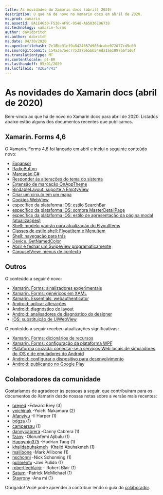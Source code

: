 ```yaml
---
title: As novidades do Xamarin docs (abril) 2020)
description: O que há de novo no Xamarin docs em abril de 2020.
ms.prod: xamarin
ms.assetid: BA1E4630-F538-4F9C-9548-A65036E96738
ms.technology: xamarin-forms
author: davidbritch
ms.author: dabritch
ms.date: 04/30/2020
ms.openlocfilehash: 7e18be31ef9a8424657d986dcabe072d77cd5c00
ms.sourcegitcommit: 154a3e7aec775327565bb54eda1a610976af1d6f
ms.translationtype: MT
ms.contentlocale: pt-BR
ms.lasthandoff: 05/01/2020
ms.locfileid: "82624741"
---
```

# <a name="xamarin-docs-whats-new-april-2020"></a>As novidades do Xamarin docs (abril de 2020)

Bem-vindo ao que há de novo no Xamarin docs para abril de 2020. Listados abaixo estão alguns dos documentos recentes que publicamos.

## <a name="xamarinforms-46"></a>Xamarin. Forms 4,6

O Xamarin. Forms 4,6 foi lançado em abril e inclui o seguinte conteúdo novo:

- [Expansor](~/xamarin-forms/user-interface/expander.md)
- [RadioButton](~/xamarin-forms/user-interface/radiobutton.md)
- [Marcação C#](~/xamarin-forms/user-interface/csharp-markup.md)
- [Responder às alterações do tema do sistema](~/xamarin-forms/user-interface/theming/system-theme-changes.md)
- [Extensão de marcação OnAppTheme](~/xamarin-forms/xaml/markup-extensions/consuming.md#onapptheme-markup-extension)
- [BindableLayout: suporte a EmptyView](~/xamarin-forms/user-interface/layouts/bindable-layouts.md)
- [Criar um círculo em um mapa](~/xamarin-forms/user-interface/map/polygons.md#create-a-circle)
- [Cookies WebView](~/xamarin-forms/user-interface/webview.md#cookies)
- [específico da plataforma iOS: estilo SearchBar](~/xamarin-forms/platform/ios/searchbar-style.md)
- [específico da plataforma iOS: sombra MasterDetailPage](~/xamarin-forms/platform/ios/masterdetailpage-shadow.md)
- [específico da plataforma iOS: estilo de apresentação da página modal (atualizações)](~/xamarin-forms/platform/ios/page-presentation-style.md)
- [Shell: modelo padrão para atualização do FlyoutItems](~/xamarin-forms/app-fundamentals/shell/flyout.md#default-template-for-flyoutitems)
- [Classes de estilo shell: FlyoutItem e MenuItem](~/xamarin-forms/app-fundamentals/shell/flyout.md#flyoutitem-and-menuitem-style-classes)
- [Shell: navegação para trás](~/xamarin-forms/app-fundamentals/shell/navigation.md#backwards-navigation)
- [Device. GetNamedColor](~/xamarin-forms/platform/device.md#devicegetnamedcolor)
- [Abrir e fechar um SwipeView programaticamente](~/xamarin-forms/user-interface/swipeview.md#open-and-close-a-swipeview-programmatically)
- [CarouselView: menus de contexto](~/xamarin-forms/user-interface/carouselview/populate-data.md#context-menus)

## <a name="other"></a>Outros

O conteúdo a seguir é novo:

- [Xamarin. Forms: sinalizadores experimentais](~/xamarin-forms/internals/experimental-flags.md)
- [Xamarin. Forms: genéricos em XAML](~/xamarin-forms/xaml/generics.md)
- [Xamarin. Essentials: webauthenticator](~/essentials/web-authenticator.md?context=xamarin%2Fxamarin-forms)
- [Android: aplicar alterações](~/android/deploy-test/apply-changes.md)
- [Android: diagnóstico de layout](~/android/user-interface/android-designer/diagnostics.md)
- [Android: analisadores de diagnóstico do designer](~/android/user-interface/android-designer/diagnostic-analyzers.md)
- [iOS: substituição de UIWebView](~/ios/user-interface/controls/webview.md#uiwebview-deprecation)

O conteúdo a seguir recebeu atualizações significativas:

- [Xamarin. Forms: dicionários de recursos](~/xamarin-forms/xaml/resource-dictionaries.md)
- [Xamarin. Forms: configuração da plataforma WPF](~/xamarin-forms/platform/other/wpf.md)
- [Plataforma cruzada: conectar-se a serviços Web locais de simuladores do iOS e de emuladores do Android](~/cross-platform/deploy-test/connect-to-local-web-services.md)
- [Android: configurar o dispositivo para desenvolvimento](~/android/get-started/installation/set-up-device-for-development.md)
- [Android: publicando no Google Play](~/android/deploy-test/publishing/publishing-to-google-play/index.md)

## <a name="community-contributors"></a>Colaboradores da comunidade

Gostaríamos de agradecer às pessoas a seguir, que contribuíram para os documentos do Xamarin desde nossas notas sobre a versão mais recentes:

- [breyed](https://github.com/breyed) -Edward Brey (3)
- [yoichinak](https://github.com/yoichinak) -Yoichi Nakamura (2)
- [Afanyiyu](https://github.com/Afanyiyu) -Il Harper (1)
- [bdgza](https://github.com/bdgza) (1)
- [campersau](https://github.com/campersau) (1)
- [dannycabrera](https://github.com/dannycabrera) -Danny Cabrera (1)
- [fzany](https://github.com/fzany) -Olorunfemi Ajibulu (1)
- [Happypig375](https://github.com/Happypig375) -Hadrian Tang (1)
- [khalidabuhakmeh](https://github.com/khalidabuhakmeh) -Khalid Abuhakmeh (1)
- [mallibone](https://github.com/mallibone) -Mark Allibone (1)
- [nschonni](https://github.com/nschonni) -Nick Schonning (1)
- [pulimento](https://github.com/pulimento) -Javi Pulido (1)
- [robertleeblairjr](https://github.com/robertleeblairjr) – Robert Blair (1)
- [Saturn](https://github.com/Saturn) -Patrick McMichael (1)
- [Stayrony](https://github.com/Stayrony) -Ana mi (1)

Obrigado! Você pode aprender a contribuir lendo o guia do [colaborador](https://github.com/MicrosoftDocs/xamarin-docs/blob/live/CONTRIBUTING.md).
